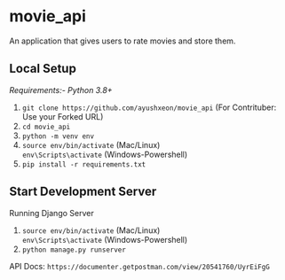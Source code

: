 # movie_api
An application that gives users to rate movies and store them.

**Local Setup**
---
*Requirements:- Python 3.8+*<br>
1) `git clone https://github.com/ayushxeon/movie_api`
(For Contrituber: Use your Forked URL)
2) `cd movie_api`
3) `python -m venv env`
4) `source env/bin/activate` (Mac/Linux)<br>
   `env\Scripts\activate` (Windows-Powershell)
5) `pip install -r requirements.txt`

Start Development Server<br>
---
Running Django Server
1) `source env/bin/activate` (Mac/Linux)<br>
   `env\Scripts\activate` (Windows-Powershell)
2) `python manage.py runserver`


API Docs: `https://documenter.getpostman.com/view/20541760/UyrEiFgG`
